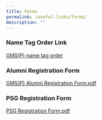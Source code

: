 ```yaml
---
title: Forms
permalink: /useful-links/forms/
description: ""
---
```

### Name Tag Order Link

[GMS(P) name tag order](https://www.schooluniforms.sg/gmsp-primary-name-tag)[](https://www.schooluniforms.sg/gmsp-primary-name-tag)

### Alumni Registration Form

[GMS(P) Alumni Registration Form.pdf](/files/GMSP%20Alumni%20Registration%20Form.pdf)

### PSG Registration Form

[PSG Registration Form.pdf](/files/PSG%20Registration%20Form.pdf)